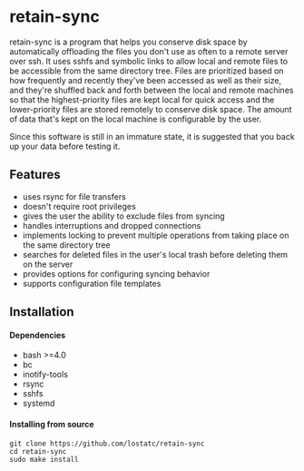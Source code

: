 # retain-sync
retain-sync is a program that helps you conserve disk space by automatically
offloading the files you don't use as often to a remote server over ssh. It
uses sshfs and symbolic links to allow local and remote files to be accessible
from the same directory tree.  Files are prioritized based on how frequently
and recently they've been accessed as well as their size, and they're shuffled
back and forth between the local and remote machines so that the
highest-priority files are kept local for quick access and the lower-priority
files are stored remotely to conserve disk space. The amount of data that's
kept on the local machine is configurable by the user.

Since this software is still in an immature state, it is suggested that you
back up your data before testing it.

## Features
* uses rsync for file transfers
* doesn't require root privileges
* gives the user the ability to exclude files from syncing
* handles interruptions and dropped connections
* implements locking to prevent multiple operations from taking place on the
  same directory tree
* searches for deleted files in the user's local trash before deleting them on
  the server
* provides options for configuring syncing behavior
* supports configuration file templates

## Installation
#### Dependencies
* bash >=4.0
* bc
* inotify-tools
* rsync
* sshfs
* systemd

#### Installing from source
```
git clone https://github.com/lostatc/retain-sync
cd retain-sync
sudo make install
```
